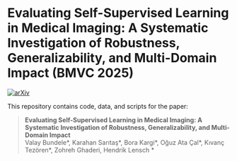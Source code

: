 # Evaluating Self-Supervised Learning in Medical Imaging: A Systematic Investigation of Robustness, Generalizability, and Multi-Domain Impact (BMVC 2025)

[![arXiv](https://img.shields.io/badge/arXiv-2501.15890-B31B1B.svg)](https://arxiv.org/abs/2412.19124)

This repository contains code, data, and scripts for the paper:

> **Evaluating Self-Supervised Learning in Medical Imaging: A Systematic Investigation of Robustness, Generalizability, and Multi-Domain Impact**  
> Valay Bundele*, Karahan Sarıtaş*, Bora Kargi*, Oğuz Ata Çal*, Kıvanç Tezören*, Zohreh Ghaderi, Hendrik Lensch \*
